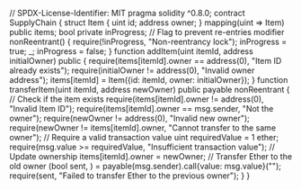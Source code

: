// SPDX-License-Identifier: MIT 
pragma solidity ^0.8.0; 
contract SupplyChain { 
struct Item { 
uint id; 
address owner; 
} 
mapping(uint => Item) public items; 
bool private inProgress; // Flag to prevent re-entries 
modifier nonReentrant() { 
require(!inProgress, "Non-reentrancy lock"); 
inProgress = true; 
_; 
inProgress = false;
} 
function addItem(uint itemId, address initialOwner) public { 
require(items[itemId].owner == address(0), "Item ID already exists"); 
require(initialOwner != address(0), "Invalid owner address"); 
items[itemId] = Item({id: itemId, owner: initialOwner}); 
} 
function transferItem(uint itemId, address newOwner) public payable 
nonReentrant { 
// Check if the item exists 
require(items[itemId].owner != address(0), "Invalid Item ID"); 
require(items[itemId].owner == msg.sender, "Not the owner"); 
require(newOwner != address(0), "Invalid new owner"); 
require(newOwner != items[itemId].owner, "Cannot transfer to the same 
owner"); 
// Require a valid transaction value 
uint requiredValue = 1 ether; 
require(msg.value >= requiredValue, "Insufficient transaction value"); 
// Update ownership 
items[itemId].owner = newOwner; 
// Transfer Ether to the old owner 
(bool sent, ) = payable(msg.sender).call{value: msg.value}(""); 
require(sent, "Failed to transfer Ether to the previous owner"); 
} 
}
